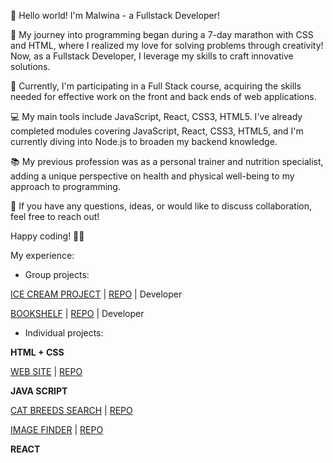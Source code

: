 👋 Hello world! I'm Malwina - a Fullstack Developer!

🚀 My journey into programming began during a 7-day marathon with CSS and HTML, where I realized my love for solving problems through creativity! Now, as a Fullstack Developer, I leverage my skills to craft innovative solutions.

🌱 Currently, I'm participating in a Full Stack course, acquiring the skills needed for effective work on the front and back ends of web applications.

💻 My main tools include JavaScript, React, CSS3, HTML5. I've already completed modules covering JavaScript, React, CSS3, HTML5, and I'm currently diving into Node.js to broaden my backend knowledge.

📚 My previous profession was as a personal trainer and nutrition specialist, adding a unique perspective on health and physical well-being to my approach to programming.

🌟 If you have any questions, ideas, or would like to discuss collaboration, feel free to reach out!

Happy coding! 🚀✨

My experience:

- Group projects:

<a href="https://mariusz-72.github.io/ice-cream-project-group-07/">ICE CREAM PROJECT</a> | <a href="https://github.com/Mariusz-72/ice-cream-project-group-07">REPO</a> | Developer

<a href="https://kglanos.github.io/goit-project-js/">BOOKSHELF</a> | <a href="https://github.com/kglanos/goit-project-js">REPO</a> | Developer

- Individual projects:

**HTML + CSS**

<a href="https://malwina9086.github.io/goit-markup-hw-08/">WEB SITE</a> | <a href="https://github.com/Malwina9086/goit-markup-hw-08">REPO</a>

**JAVA SCRIPT**

<a href="https://malwina9086.github.io/goit-js-hw-10/">CAT BREEDS SEARCH</a> | <a href="https://github.com/Malwina9086/goit-js-hw-10">REPO</a>

<a href="https://malwina9086.github.io/goit-js-hw-11/">IMAGE FINDER</a> | <a href="https://github.com/Malwina9086/goit-js-hw-11">REPO</a>

**REACT**
